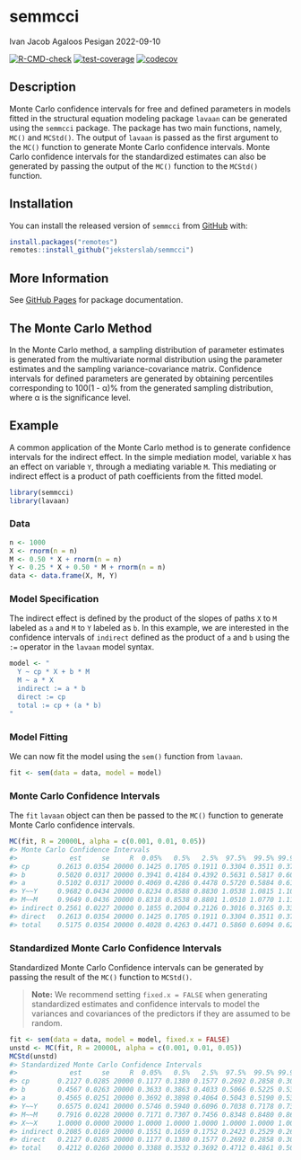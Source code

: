 semmcci
================
Ivan Jacob Agaloos Pesigan
2022-09-10

<!-- README.md is generated from README.Rmd. Please edit that file -->
<!-- badges: start -->

[![R-CMD-check](https://github.com/jeksterslab/semmcci/workflows/R-CMD-check/badge.svg)](https://github.com/jeksterslab/semmcci/actions)
[![test-coverage](https://github.com/jeksterslab/semmcci/actions/workflows/test-coverage.yaml/badge.svg)](https://github.com/jeksterslab/semmcci/actions/workflows/test-coverage.yaml)
[![codecov](https://codecov.io/gh/jeksterslab/semmcci/branch/main/graph/badge.svg?token=KVLUET3DJ6)](https://codecov.io/gh/jeksterslab/semmcci)
<!-- badges: end -->

## Description

Monte Carlo confidence intervals for free and defined parameters in
models fitted in the structural equation modeling package `lavaan` can
be generated using the `semmcci` package. The package has two main
functions, namely, `MC()` and `MCStd()`. The output of `lavaan` is
passed as the first argument to the `MC()` function to generate Monte
Carlo confidence intervals. Monte Carlo confidence intervals for the
standardized estimates can also be generated by passing the output of
the `MC()` function to the `MCStd()` function.

## Installation

You can install the released version of `semmcci` from
[GitHub](https://github.com/jeksterslab/semmcci) with:

``` r
install.packages("remotes")
remotes::install_github("jeksterslab/semmcci")
```

## More Information

See [GitHub Pages](https://jeksterslab.github.io/semmcci/index.html) for
package documentation.

## The Monte Carlo Method

In the Monte Carlo method, a sampling distribution of parameter
estimates is generated from the multivariate normal distribution using
the parameter estimates and the sampling variance-covariance matrix.
Confidence intervals for defined parameters are generated by obtaining
percentiles corresponding to 100(1 - α)% from the generated sampling
distribution, where α is the significance level.

## Example

A common application of the Monte Carlo method is to generate confidence
intervals for the indirect effect. In the simple mediation model,
variable `X` has an effect on variable `Y`, through a mediating variable
`M`. This mediating or indirect effect is a product of path coefficients
from the fitted model.

``` r
library(semmcci)
library(lavaan)
```

### Data

``` r
n <- 1000
X <- rnorm(n = n)
M <- 0.50 * X + rnorm(n = n)
Y <- 0.25 * X + 0.50 * M + rnorm(n = n)
data <- data.frame(X, M, Y)
```

### Model Specification

The indirect effect is defined by the product of the slopes of paths `X`
to `M` labeled as `a` and `M` to `Y` labeled as `b`. In this example, we
are interested in the confidence intervals of `indirect` defined as the
product of `a` and `b` using the `:=` operator in the `lavaan` model
syntax.

``` r
model <- "
  Y ~ cp * X + b * M
  M ~ a * X
  indirect := a * b
  direct := cp
  total := cp + (a * b)
"
```

### Model Fitting

We can now fit the model using the `sem()` function from `lavaan`.

``` r
fit <- sem(data = data, model = model)
```

### Monte Carlo Confidence Intervals

The `fit` `lavaan` object can then be passed to the `MC()` function to
generate Monte Carlo confidence intervals.

``` r
MC(fit, R = 20000L, alpha = c(0.001, 0.01, 0.05))
#> Monte Carlo Confidence Intervals
#>             est     se     R  0.05%   0.5%   2.5%  97.5%  99.5% 99.95%
#> cp       0.2613 0.0354 20000 0.1425 0.1705 0.1911 0.3304 0.3511 0.3719
#> b        0.5020 0.0317 20000 0.3941 0.4184 0.4392 0.5631 0.5817 0.6047
#> a        0.5102 0.0317 20000 0.4069 0.4286 0.4478 0.5720 0.5884 0.6125
#> Y~~Y     0.9682 0.0434 20000 0.8234 0.8588 0.8830 1.0538 1.0815 1.1099
#> M~~M     0.9649 0.0436 20000 0.8318 0.8538 0.8801 1.0510 1.0770 1.1116
#> indirect 0.2561 0.0227 20000 0.1855 0.2004 0.2126 0.3016 0.3165 0.3345
#> direct   0.2613 0.0354 20000 0.1425 0.1705 0.1911 0.3304 0.3511 0.3719
#> total    0.5175 0.0354 20000 0.4028 0.4263 0.4471 0.5860 0.6094 0.6278
```

### Standardized Monte Carlo Confidence Intervals

Standardized Monte Carlo Confidence intervals can be generated by
passing the result of the `MC()` function to `MCStd()`.

> **Note:** We recommend setting `fixed.x = FALSE` when generating
> standardized estimates and confidence intervals to model the variances
> and covariances of the predictors if they are assumed to be random.

``` r
fit <- sem(data = data, model = model, fixed.x = FALSE)
unstd <- MC(fit, R = 20000L, alpha = c(0.001, 0.01, 0.05))
MCStd(unstd)
#> Standardized Monte Carlo Confidence Intervals
#>             est     se     R  0.05%   0.5%   2.5%  97.5%  99.5% 99.95%
#> cp       0.2127 0.0285 20000 0.1177 0.1380 0.1577 0.2692 0.2858 0.3021
#> b        0.4567 0.0263 20000 0.3633 0.3863 0.4033 0.5066 0.5225 0.5381
#> a        0.4565 0.0251 20000 0.3692 0.3898 0.4064 0.5043 0.5190 0.5319
#> Y~~Y     0.6575 0.0241 20000 0.5746 0.5940 0.6096 0.7038 0.7178 0.7368
#> M~~M     0.7916 0.0228 20000 0.7171 0.7307 0.7456 0.8348 0.8480 0.8637
#> X~~X     1.0000 0.0000 20000 1.0000 1.0000 1.0000 1.0000 1.0000 1.0000
#> indirect 0.2085 0.0169 20000 0.1551 0.1659 0.1752 0.2423 0.2529 0.2630
#> direct   0.2127 0.0285 20000 0.1177 0.1380 0.1577 0.2692 0.2858 0.3021
#> total    0.4212 0.0260 20000 0.3388 0.3532 0.3692 0.4712 0.4861 0.5041
```
